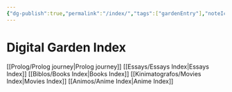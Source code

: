 ```yaml
---
{"dg-publish":true,"permalink":"/index/","tags":["gardenEntry"],"noteIcon":""}
---
```


# Digital Garden Index
[[Prolog/Prolog journey\|Prolog journey]]
[[Essays/Essays Index\|Essays Index]]
[[Biblos/Books Index\|Books Index]]
[[Kinimatografos/Movies Index\|Movies Index]]
[[Animos/Anime Index\|Anime Index]]